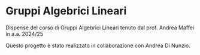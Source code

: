 # Gruppi Algebrici Lineari
Dispense del corso di Gruppi Algebrici Lineari tenuto dal prof. Andrea Maffei in a.a. 2024/25

Questo progetto è stato realizzato in collaborazione con Andrea Di Nunzio.
